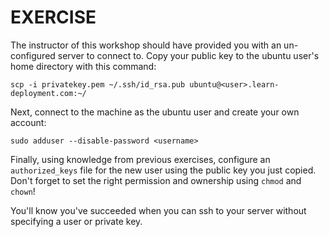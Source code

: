 # EXERCISE

The instructor of this workshop should have provided you with an un-configured
server to connect to. Copy your public key to the ubuntu user's home directory
with this command:

`scp -i privatekey.pem ~/.ssh/id_rsa.pub ubuntu@<user>.learn-deployment.com:~/`

Next, connect to the machine as the ubuntu user and create your own account:

`sudo adduser --disable-password <username>`

Finally, using knowledge from previous exercises, configure an `authorized_keys`
file for the new user using the public key you just copied. Don't forget to set
the right permission and ownership using `chmod` and `chown`!

You'll know you've succeeded when you can ssh to your server without specifying
a user or private key.
